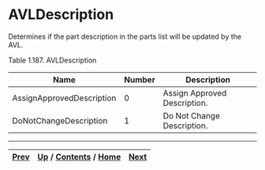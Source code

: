 # AVLDescription

Determines if the part description in the parts list will be updated by the
AVL.

Table 1.187. AVLDescription

Name| Number| Description  
---|---|---  
AssignApprovedDescription| 0| Assign Approved Description.  
DoNotChangeDescription| 1| Do Not Change Description.  
  
  

* * *

[Prev](ch01s08s12s03.md) | [Up](ch01s08.md) / [Contents](index.md) / [Home](../../index.htm)|  [Next](ch01s08s14.md)  
---|---|---

